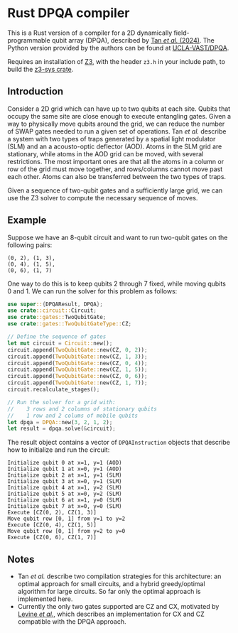 # Rust DPQA compiler

This is a Rust version of a compiler for a 2D dynamically field-programmable qubit array (DPQA), described by [Tan _et al._ (2024)](https://arxiv.org/abs/2306.03487). The Python version provided by the authors can be found at [UCLA-VAST/DPQA](https://github.com/UCLA-VAST/DPQA).

Requires an installation of [Z3](https://github.com/Z3Prover/z3), with the header `z3.h` in your include path, to build the [z3-sys crate](https://crates.io/crates/z3-sys).

## Introduction

Consider a 2D grid which can have up to two qubits at each site. Qubits that occupy the same site are close enough to execute entangling gates. Given a way to physically move qubits around the grid, we can reduce the number of SWAP gates needed to run a given set of operations. Tan _et al._ describe a system with two types of traps generated by a spatial light modulator (SLM) and an a acousto-optic deflector (AOD). Atoms in the SLM grid are stationary, while atoms in the AOD grid can be moved, with several restrictions. The most important ones are that all the atoms in a column or row of the grid must move together, and rows/columns cannot move past each other. Atoms can also be transferred between the two types of traps.

Given a sequence of two-qubit gates and a sufficiently large grid, we can use the Z3 solver to compute the necessary sequence of moves.

## Example
Suppose we have an 8-qubit circuit and want to run two-qubit gates on the following pairs:
```
(0, 2), (1, 3),
(0, 4), (1, 5),
(0, 6), (1, 7)
```
One way to do this is to keep qubits 2 through 7 fixed, while moving qubits 0 and 1. We can run the solver for this problem as follows:

```rust
use super::{DPQAResult, DPQA};
use crate::circuit::Circuit;
use crate::gates::TwoQubitGate;
use crate::gates::TwoQubitGateType::CZ;
```

```rust
// Define the sequence of gates
let mut circuit = Circuit::new();
circuit.append(TwoQubitGate::new(CZ, 0, 2));
circuit.append(TwoQubitGate::new(CZ, 1, 3));
circuit.append(TwoQubitGate::new(CZ, 0, 4));
circuit.append(TwoQubitGate::new(CZ, 1, 5));
circuit.append(TwoQubitGate::new(CZ, 0, 6));
circuit.append(TwoQubitGate::new(CZ, 1, 7));
circuit.recalculate_stages();

// Run the solver for a grid with:
//    3 rows and 2 columns of stationary qubits
//    1 row and 2 colums of mobile qubits
let dpqa = DPQA::new(3, 2, 1, 2);
let result = dpqa.solve(&circuit);
```
The result object contains a vector of `DPQAInstruction` objects that describe how to initialize and run the circuit:
```
Initialize qubit 0 at x=1, y=1 (AOD)
Initialize qubit 1 at x=0, y=1 (AOD)
Initialize qubit 2 at x=1, y=1 (SLM)
Initialize qubit 3 at x=0, y=1 (SLM)
Initialize qubit 4 at x=1, y=2 (SLM)
Initialize qubit 5 at x=0, y=2 (SLM)
Initialize qubit 6 at x=1, y=0 (SLM)
Initialize qubit 7 at x=0, y=0 (SLM)
Execute [CZ(0, 2), CZ(1, 3)]
Move qubit row [0, 1] from y=1 to y=2
Execute [CZ(0, 4), CZ(1, 5)]
Move qubit row [0, 1] from y=2 to y=0
Execute [CZ(0, 6), CZ(1, 7)]
```

## Notes
* Tan _et al._ describe two compilation strategies for this architecture: an optimal approach for small circuits, and a hybrid greedy/optimal algorithm for large circuits. So far only the optimal approach is implemented here.
* Currently the only two gates supported are CZ and CX, motivated by [Levine _et al._](https://arxiv.org/abs/1908.06101), which describes an implementation for CX and CZ compatible with the DPQA approach.
